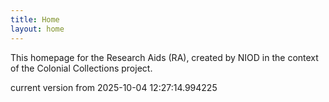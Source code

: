 ```yaml
---
title: Home
layout: home
---
```


This homepage for the Research Aids (RA), created by NIOD in the context of the Colonial Collections project. 


current version from 2025-10-04 12:27:14.994225